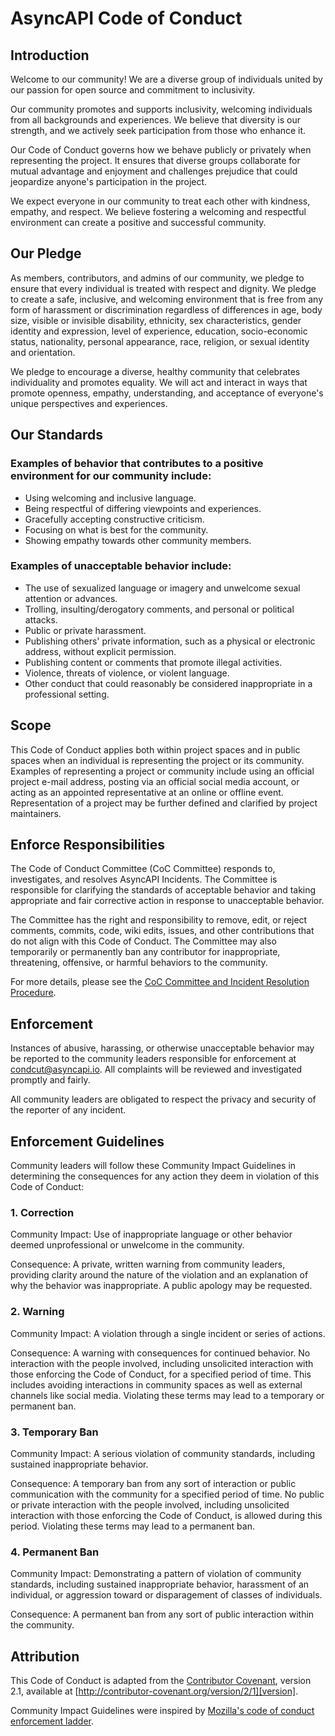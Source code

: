 # AsyncAPI Code of Conduct

## Introduction
Welcome to our community! We are a diverse group of individuals united by our passion for open source and commitment to inclusivity.

Our community promotes and supports inclusivity, welcoming individuals from all backgrounds and experiences. We believe that diversity is our strength, and we actively seek participation from those who enhance it.

Our Code of Conduct governs how we behave publicly or privately when representing the project. It ensures that diverse groups collaborate for mutual advantage and enjoyment and challenges prejudice that could jeopardize anyone's participation in the project.

We expect everyone in our community to treat each other with kindness, empathy, and respect. We believe fostering a welcoming and respectful environment can create a positive and successful community.

## Our Pledge

As members, contributors, and admins of our community, we pledge to ensure that every individual is treated with respect and dignity. We pledge to create a safe, inclusive, and welcoming environment that is free from any form of harassment or discrimination regardless of differences in age, body size, visible or invisible disability, ethnicity, sex characteristics, gender identity and expression, level of experience, education, socio-economic status, nationality, personal appearance, race, religion, or sexual identity and orientation.

We pledge to encourage a diverse, healthy community that celebrates individuality and promotes equality. We will act and interact in ways that promote openness, empathy, understanding, and acceptance of everyone's unique perspectives and experiences.

## Our Standards

### Examples of behavior that contributes to a positive environment for our community include:

- Using welcoming and inclusive language.
- Being respectful of differing viewpoints and experiences.
- Gracefully accepting constructive criticism.
- Focusing on what is best for the community.
- Showing empathy towards other community members.

### Examples of unacceptable behavior include:

- The use of sexualized language or imagery and unwelcome sexual attention or advances.
- Trolling, insulting/derogatory comments, and personal or political attacks.
- Public or private harassment.
- Publishing others' private information, such as a physical or electronic address, without explicit permission.
- Publishing content or comments that promote illegal activities.
- Violence, threats of violence, or violent language.
- Other conduct that could reasonably be considered inappropriate in a professional setting.

## Scope

This Code of Conduct applies both within project spaces and in public spaces when an individual is representing the project or its community. Examples of representing a project or community include using an official project e-mail address, posting via an official social media account, or acting as an appointed representative at an online or offline event. Representation of a project may be further defined and clarified by project maintainers.

## Enforce Responsibilities

The Code of Conduct Committee (CoC Committee) responds to, investigates, and resolves AsyncAPI Incidents. The Committee is responsible for clarifying the standards of acceptable behavior and taking appropriate and fair corrective action in response to unacceptable behavior.

The Committee has the right and responsibility to remove, edit, or reject comments, commits, code, wiki edits, issues, and other contributions that do not align with this Code of Conduct. The Committee may also temporarily or permanently ban any contributor for inappropriate, threatening, offensive, or harmful behaviors to the community.

For more details, please see the [CoC Committee and Incident Resolution Procedure](https://github.com/asyncapi/community/pull/1013/files).

## Enforcement

Instances of abusive, harassing, or otherwise unacceptable behavior may be reported to the community leaders responsible for enforcement at condcut@asyncapi.io. All complaints will be reviewed and investigated promptly and fairly.

All community leaders are obligated to respect the privacy and security of the reporter of any incident.

## Enforcement Guidelines
Community leaders will follow these Community Impact Guidelines in determining the consequences for any action they deem in violation of this Code of Conduct:

### 1. Correction
Community Impact: Use of inappropriate language or other behavior deemed unprofessional or unwelcome in the community.

Consequence: A private, written warning from community leaders, providing clarity around the nature of the violation and an explanation of why the behavior was inappropriate. A public apology may be requested.

### 2. Warning
Community Impact: A violation through a single incident or series of actions.

Consequence: A warning with consequences for continued behavior. No interaction with the people involved, including unsolicited interaction with those enforcing the Code of Conduct, for a specified period of time. This includes avoiding interactions in community spaces as well as external channels like social media. Violating these terms may lead to a temporary or permanent ban.

### 3. Temporary Ban
Community Impact: A serious violation of community standards, including sustained inappropriate behavior.

Consequence: A temporary ban from any sort of interaction or public communication with the community for a specified period of time. No public or private interaction with the people involved, including unsolicited interaction with those enforcing the Code of Conduct, is allowed during this period. Violating these terms may lead to a permanent ban.

### 4. Permanent Ban
Community Impact: Demonstrating a pattern of violation of community standards, including sustained inappropriate behavior, harassment of an individual, or aggression toward or disparagement of classes of individuals.

Consequence: A permanent ban from any sort of public interaction within the community.

## Attribution

This Code of Conduct is adapted from the [Contributor Covenant][homepage], version 2.1, available at [http://contributor-covenant.org/version/2/1][version].

Community Impact Guidelines were inspired by [Mozilla's code of conduct enforcement ladder][Mozilla CoC].

[homepage]: http://contributor-covenant.org
[version]: https://www.contributor-covenant.org/version/2/1/code_of_conduct.html
[Mozilla CoC]: https://github.com/mozilla/inclusion
